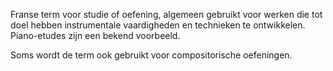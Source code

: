 Franse term voor studie of oefening, algemeen gebruikt voor werken die tot doel hebben instrumentale vaardigheden en technieken te ontwikkelen. Piano-etudes zijn een bekend voorbeeld.

Soms wordt de term ook gebruikt voor compositorische oefeningen.
